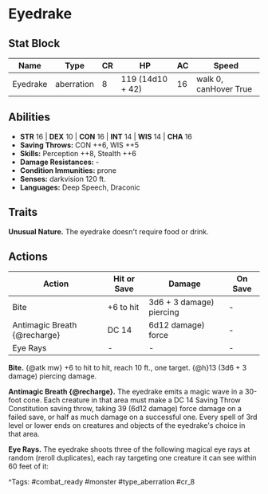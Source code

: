 # Eyedrake

## Stat Block

| Name | Type | CR | HP | AC | Speed |
|------|------|----|----|----|-------|
| Eyedrake | aberration | 8 | 119 (14d10 + 42) | 16 | walk 0, canHover True |

## Abilities

- **STR** 16 | **DEX** 10 | **CON** 16 | **INT** 14 | **WIS** 14 | **CHA** 16
- **Saving Throws:** CON ++6, WIS ++5  
- **Skills:** Perception ++8, Stealth ++6  
- **Damage Resistances:** -  
- **Condition Immunities:** prone  
- **Senses:** darkvision 120 ft.  
- **Languages:** Deep Speech, Draconic

## Traits

**Unusual Nature.** The eyedrake doesn't require food or drink.


## Actions

| Action | Hit or Save | Damage | On Save |
|--------|--------------|--------|----------|
| Bite | +6 to hit | 3d6 + 3 damage) piercing | - |
| Antimagic Breath {@recharge} | DC 14 | 6d12 damage) force | - |
| Eye Rays | - | - | - |

**Bite.** {@atk mw} +6 to hit to hit, reach 10 ft., one target. {@h}13 (3d6 + 3 damage) piercing damage.

**Antimagic Breath {@recharge}.** The eyedrake emits a magic wave in a 30-foot cone. Each creature in that area must make a DC 14 Saving Throw Constitution saving throw, taking 39 (6d12 damage) force damage on a failed save, or half as much damage on a successful one. Every spell of 3rd level or lower ends on creatures and objects of the eyedrake's choice in that area.

**Eye Rays.** The eyedrake shoots three of the following magical eye rays at random (reroll duplicates), each ray targeting one creature it can see within 60 feet of it:


^Tags: #combat_ready #monster #type_aberration #cr_8
